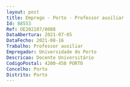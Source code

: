 ```yaml
--- 
layout: post
title: Emprego - Porto - Professor auxiliar
Id: 88553
Ref: OE202107/0088
DataAbertura: 2021-07-05
DataFecho: 2021-08-16
Trabalho: Professor auxiliar
Empregador: Universidade do Porto
Descricao: Docente Universitário
CodigoPostal: 4200-450 PORTO
Concelho: Porto
Distrito: Porto
--- 
```

